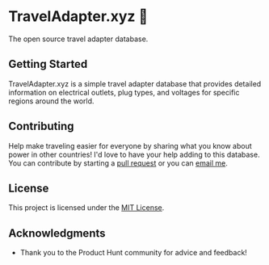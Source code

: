 # TravelAdapter.xyz 🔌

The open source travel adapter database.

## Getting Started

TravelAdapter.xyz is a simple travel adapter database that provides detailed information on electrical outlets, plug types, and voltages for specific regions around the world.

## Contributing

Help make traveling easier for everyone by sharing what you know about power in other countries! I'd love to have your help adding to this database. You can contribute by starting a [pull request](https://github.com/RyanShook/traveladapter.xyz/pulls) or you can [email me](mailto:traveladapterxyz@gmail.com).

## License

This project is licensed under the [MIT License](https://opensource.org/licenses/MIT).

## Acknowledgments

* Thank you to the Product Hunt community for advice and feedback!
